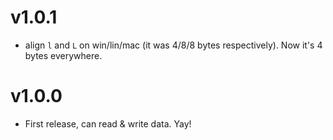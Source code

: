 # v1.0.1
* align `l` and `L` on win/lin/mac (it was 4/8/8 bytes respectively). Now it's 4 bytes everywhere.

# v1.0.0
* First release, can read & write data. Yay!
